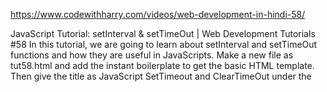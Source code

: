 https://www.codewithharry.com/videos/web-development-in-hindi-58/


JavaScript Tutorial: setInterval & setTimeOut | Web Development Tutorials #58
In this tutorial, we are going to learn about setInterval and setTimeOut functions and how they are useful in JavaScripts. Make a new file as tut58.html and add the instant boilerplate to get the basic HTML template. Then give the title as JavaScript SetTimeout and ClearTimeOut under the <title> tag.

Now write the HTML code to get started with the work-

<div class="container">
        Time now is <span id="time"></span>
    </div>
Now we are going to write the Javascript under the <script> tag. We can check if the JavaScript is working or not by writing a very simple code as-

<script>
    console.log("This is tutorial 58");
If we get the following output then everything is fine.



There are times when we want a particular function should run after a specific interval of time or it should run repeatedly after certain intervals. In that case, we can use setTime and setInterval functions respectively.


The setTimeout() method calls a function or evaluates an expression after a specified number of milliseconds. This function is only executed once. Use the clearTime() method to prevent the function running.

If we write as follows-

function greet(){
        console.log("Hello Good Morning ");
    }
setTimeout(greet, 5000);
If we run the above code then the message will be displayed as follows after 5000ms (5sec).



We can also pass more arguments in this function. One thing to note here is we can never pass the function in setTimeout. Else it returns the output immediately irrespective of what time interval you have set.

To clear the timeout, we can use the function clearTimeout() as follows-

console.log(timeOut);
Now let us see how the setInterval function is used. It calls a function or evaluates an expression at specified intervals in milliseconds. It will continue calling the function until clearInterval() function is called or the window is closed. Let us understand with an example.


If we write as follows-

setInterval(greet, 1000, "Harry", "Good Night");
After running this function, you will notice that the message is being returned after every single second as follows-



To stop this, we have to use clearInterval() as follows-

clearInterval(intervalId);
Let us now see another example of the above codes. If we write as follows-

function displayTime(){
        time = new Date();
        console.log(time);
        document.getElementById('time').innerHTML = time;
    }
    setInterval(displayTime,  1000);
If we run the above code, we will see that after every second the current time is being displayed as follows-



With the help of these functions, we can create many websites or even websites that display a stopwatch. So I hope you must have understood these concepts. In the upcoming videos, we will see some more practical implementation of them.